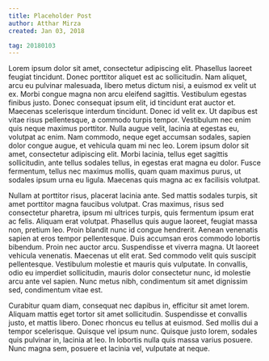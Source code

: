 ```yaml
---
title: Placeholder Post
author: Atthar Mirza
created: Jan 03, 2018

tag: 20180103
---
```


Lorem ipsum dolor sit amet, consectetur adipiscing elit. Phasellus laoreet feugiat tincidunt. Donec porttitor aliquet est ac sollicitudin. Nam aliquet, arcu eu pulvinar malesuada, libero metus dictum nisi, a euismod ex velit ut ex. Morbi congue magna non arcu eleifend sagittis. Vestibulum egestas finibus justo. Donec consequat ipsum elit, id tincidunt erat auctor et. Maecenas scelerisque interdum tincidunt. Donec id velit ex. Ut dapibus est vitae risus pellentesque, a commodo turpis tempor. Vestibulum nec enim quis neque maximus porttitor. Nulla augue velit, lacinia at egestas eu, volutpat ac enim. Nam commodo, neque eget accumsan sodales, sapien dolor congue augue, et vehicula quam mi nec leo. Lorem ipsum dolor sit amet, consectetur adipiscing elit. Morbi lacinia, tellus eget sagittis sollicitudin, ante tellus sodales tellus, in egestas erat magna eu dolor. Fusce fermentum, tellus nec maximus mollis, quam quam maximus purus, ut sodales ipsum urna eu ligula. Maecenas quis magna ac ex facilisis volutpat.

Nullam at porttitor risus, placerat lacinia ante. Sed mattis sodales turpis, sit amet porttitor magna faucibus volutpat. Cras maximus, risus sed consectetur pharetra, ipsum mi ultrices turpis, quis fermentum ipsum erat ac felis. Aliquam erat volutpat. Phasellus quis augue laoreet, feugiat massa non, pretium leo. Proin blandit nunc id congue hendrerit. Aenean venenatis sapien at eros tempor pellentesque. Duis accumsan eros commodo lobortis bibendum. Proin nec auctor arcu. Suspendisse et viverra magna. Ut laoreet vehicula venenatis. Maecenas ut elit erat. Sed commodo velit quis suscipit pellentesque. Vestibulum molestie et mauris quis vulputate. In convallis, odio eu imperdiet sollicitudin, mauris dolor consectetur nunc, id molestie arcu ante vel sapien. Nunc metus nibh, condimentum sit amet dignissim sed, condimentum vitae est.

Curabitur quam diam, consequat nec dapibus in, efficitur sit amet lorem. Aliquam mattis eget tortor sit amet sollicitudin. Suspendisse et convallis justo, et mattis libero. Donec rhoncus eu tellus at euismod. Sed mollis dui a tempor scelerisque. Quisque vel ipsum nunc. Quisque justo lorem, sodales quis pulvinar in, lacinia at leo. In lobortis nulla quis massa varius posuere. Nunc magna sem, posuere et lacinia vel, vulputate at neque.
